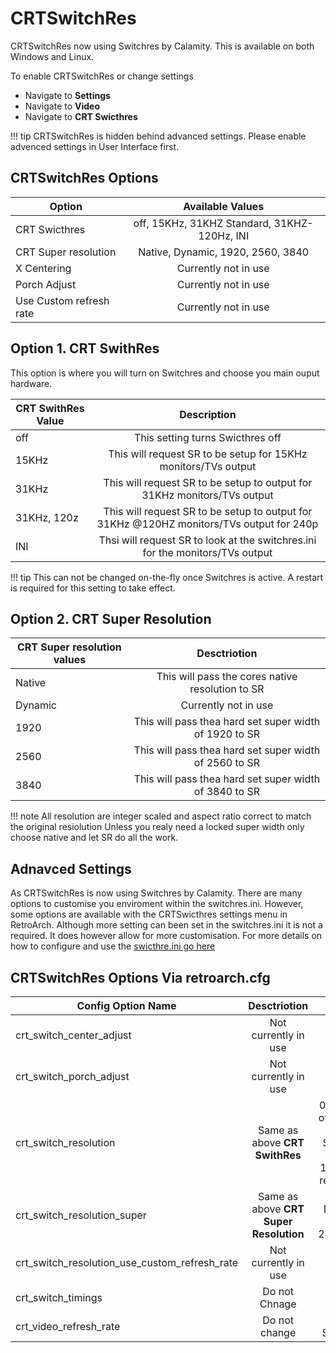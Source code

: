 # CRTSwitchRes

CRTSwitchRes now using Switchres by Calamity. This is available on both Windows and Linux.

To enable CRTSwitchRes or change settings
- Navigate to **Settings**
- Navigate to **Video**
- Navigate to **CRT Swicthres**

!!! tip
    CRTSwitchRes is hidden behind advanced settings. Please enable advenced settings in User Interface first.

## CRTSwitchRes Options

| Option                  | Available Values                                |
| ----------------------- |:-----------------------------------------------:|
| CRT Swicthres           | off, 15KHz, 31KHZ Standard, 31KHZ- 120Hz, INI   |
| CRT Super resolution    | Native, Dynamic, 1920, 2560, 3840               |
| X Centering             | Currently not in use                            |
| Porch Adjust            | Currently not in use                            |
| Use Custom refresh rate | Currently not in use                            |

## Option 1. CRT SwithRes

This option is where you will turn on Switchres and choose you main ouput hardware. 

| CRT SwithRes Value      | Description                                                                              |
| ----------------------- |:----------------------------------------------------------------------------------------:|
| off                     | This setting turns Swicthres off                                                         |
| 15KHz                   | This will request SR to be setup for 15KHz monitors/TVs output                           |
| 31KHz                   | This will request SR to be setup to output for 31KHz monitors/TVs output                 |
| 31KHz, 120z             | This will request SR to be setup to output for 31KHz @120HZ monitors/TVs output for 240p |
| INI                     | Thsi will request SR to look at the switchres.ini for the monitors/TVs output            |

!!! tip
    This can not be changed on-the-fly once Switchres is active. A restart is required for this setting to take effect.

## Option 2. CRT Super Resolution

| CRT Super resolution values | Desctriotion                                           |
| --------------------------- |:------------------------------------------------------:|
| Native                      | This will pass the cores native resolution to SR       |
| Dynamic                     | Currently not in use                                   |
| 1920                        | This will pass thea hard set super width of 1920 to SR |
| 2560                        | This will pass thea hard set super width of 2560 to SR |
| 3840                        | This will pass thea hard set super width of 3840 to SR |

!!! note
    All resolution are integer scaled and aspect ratio correct to match the original resiolution
    Unless you realy need a locked super width only choose native and let SR do all the work.

## Adnavced Settings

As CRTSwitchRes is now using Switchres by Calamity. There are many options to customise you enviroment within the switchres.ini. 
However, some options are available with the CRTSwicthres settings menu in RetroArch. Although more setting can been set in the
switchres.ini it is not a required. It does however allow for more customisation. For more details on how to configure and use the 
[swicthre.ini go here](https://gitlab.com/groovyarcade/support/-/wikis/3-Post-Installation-and-Maintenance/3.9-Configure-System-Wide-Switchres)

## CRTSwitchRes Options Via retroarch.cfg

| Config Option Name                              | Desctriotion                                           | Values                           | 
| ----------------------------------------------- |:------------------------------------------------------:|:--------------------------------:|
| crt_switch_center_adjust                        | Not currently in use                                   |                                  |
| crt_switch_porch_adjust                         | Not currently in use                                   |                                  |
| crt_switch_resolution                           | Same as above **CRT SwithRes**                         | 0,1,2,3,4 - off, 15KHz, 31KHZ Standard, 31KHZ- 120Hz, INI  respectivly |
| crt_switch_resolution_super                     | Same as above **CRT Super Resolution**                 | Native, Dynamic, 1920, 2560,3840 |
| crt_switch_resolution_use_custom_refresh_rate   | Not currently in use                                   | false                            |
| crt_switch_timings                              | Do not Chnage                                          |                                  |
| crt_video_refresh_rate                          | Do not change                                          | Set by Switchres                 |
